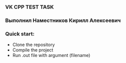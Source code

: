 ### VK CPP TEST TASK

### Выполнил Наместников Кирилл Алексеевич

### Quick start:

- Clone the repository
- Compile the project
- Run .out file with argument (filename)

